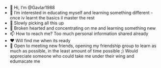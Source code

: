 - 👋 Hi, I’m @Gavlar1988
- 👀 I’m interested in educating myself and learning something different - once iv learnt the basics il master the rest
- 🌱 Slowly picking all this up 
- 💞️ Broken hearted and concentrating on me and learning something new
- 📫 How to reach me? Too much personal information shared already
- ❤️ Will find me when its ready 
- 🫵 Open to meeting new friends, opening my friendship group to learn as much as possible,
 in the least amount of time possible ;) Would appreciate someone who could take me under their wing and edumacate me
<!---
Gavlar1988/Gavlar1988 is a ✨ special ✨ repository because its `README.md` (this file) appears on your GitHub profile.
You can click the Preview link to take a look at your changes.
--->
